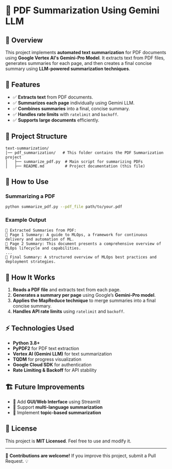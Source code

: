 # 📄 PDF Summarization Using Gemini LLM

## 🚀 Overview

This project implements **automated text summarization** for PDF documents using **Google Vertex AI's Gemini-Pro Model**. It extracts text from PDF files, generates summaries for each page, and then creates a final concise summary using **LLM-powered summarization techniques**.

## 📌 Features

- ✅ **Extracts text** from PDF documents.
- ✅ **Summarizes each page** individually using Gemini LLM.
- ✅ **Combines summaries** into a final, concise summary.
- ✅ **Handles rate limits** with `ratelimit` and `backoff`.
- ✅ **Supports large documents** efficiently.

## 📂 Project Structure

```
text-summarization/
│── pdf_summarization/   # This folder contains the PDF Summarization project
│   ├── summarize_pdf.py  # Main script for summarizing PDFs
│   ├── README.md         # Project documentation (this file)
```


## 🚀 How to Use

### **Summarizing a PDF**

```bash
python summarize_pdf.py --pdf_file path/to/your.pdf
```

### **Example Output**

```plaintext
📜 Extracted Summaries from PDF:
📄 Page 1 Summary: A guide to MLOps, a framework for continuous delivery and automation of ML.
📄 Page 2 Summary: This document presents a comprehensive overview of MLOps lifecycle and capabilities.
...
📌 Final Summary: A structured overview of MLOps best practices and deployment strategies.
```

## 🧠 How It Works

1. **Reads a PDF file** and extracts text from each page.
2. **Generates a summary per page** using Google’s **Gemini-Pro model**.
3. **Applies the MapReduce technique** to merge summaries into a final concise summary.
4. **Handles API rate limits** using `ratelimit` and `backoff`.

## ⚡ Technologies Used

- **Python 3.8+**
- **PyPDF2** for PDF text extraction
- **Vertex AI (Gemini LLM)** for text summarization
- **TQDM** for progress visualization
- **Google Cloud SDK** for authentication
- **Rate Limiting & Backoff** for API stability

## 🏗️ Future Improvements

- 🔹 Add **GUI/Web Interface** using Streamlit
- 🔹 Support **multi-language summarization**
- 🔹 Implement **topic-based summarization**

## 📜 License

This project is **MIT Licensed**. Feel free to use and modify it.

---

🚀 **Contributions are welcome!** If you improve this project, submit a Pull Request. 💡


